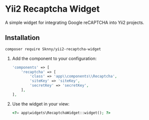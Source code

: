 # Yii2 Recaptcha Widget

A simple widget for integrating Google reCAPTCHA into Yii2 projects.

## Installation

```bash
composer require Sknny/yii2-recaptcha-widget
```

1. Add the component to your configuration:

    ```php
    'components' => [
        'recaptcha' => [
            'class' => 'app\\components\\Recaptcha',
            'siteKey' => 'siteKey',
            'secretKey' => 'secretKey',
        ],
    ],
    ```

2. Use the widget in your view:

    ```php
    <?= app\widgets\RecaptchaWidget::widget(); ?>
    ```